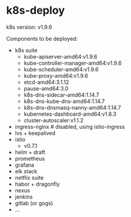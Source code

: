 # k8s-deploy

k8s version: v1.9.6

Components to be deployed:

- k8s suite
  - kube-apiserver-amd64:v1.9.6
  - kube-controller-manager-amd64:v1.9.6
  - kube-scheduler-amd64:v1.9.6
  - kube-proxy-amd64:v1.9.6
  - etcd-amd64:3.1.12
  - pause-amd64:3.0
  - k8s-dns-sidecar-amd64:1.14.7
  - k8s-dns-kube-dns-amd64:1.14.7
  - k8s-dns-dnsmasq-nanny-amd64:1.14.7
  - kubernetes-dashboard-amd64:v1.8.3
  - cluster-autoscaler:v1.1.2
- ingress-nginx # disabled, using istio-ingress
- lvs + keepalived
- istio
  - v0.7.1
- helm + draft
- prometheus
- grafana
- elk stack
- netflix suite
- habor + dragonfly
- nexus
- jenkins
- gitlab (or gogs)
- ...
